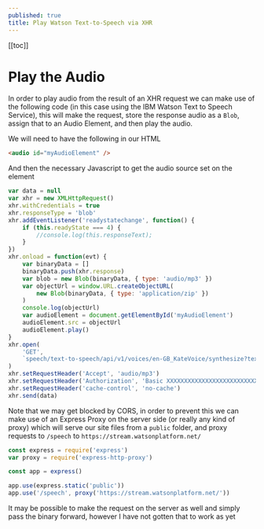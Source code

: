 ```yaml
---
published: true
title: Play Watson Text-to-Speech via XHR
---
```


[[toc]]

# Play the Audio

In order to play audio from the result of an XHR request we can make use of the following code (in this case using the IBM Watson Text to Speech Service), this will make the request, store the response audio as a `Blob`, assign that to an Audio Element, and then play the audio.

We will need to have the following in our HTML

```html
<audio id="myAudioElement" />
```

And then the necessary Javascript to get the audio source set on the element

```js
var data = null
var xhr = new XMLHttpRequest()
xhr.withCredentials = true
xhr.responseType = 'blob'
xhr.addEventListener('readystatechange', function() {
    if (this.readyState === 4) {
        //console.log(this.responseText);
    }
})
xhr.onload = function(evt) {
    var binaryData = []
    binaryData.push(xhr.response)
    var blob = new Blob(binaryData, { type: 'audio/mp3' })
    var objectUrl = window.URL.createObjectURL(
        new Blob(binaryData, { type: 'application/zip' })
    )
    console.log(objectUrl)
    var audioElement = document.getElementById('myAudioElement')
    audioElement.src = objectUrl
    audioElement.play()
}
xhr.open(
    'GET',
    `speech/text-to-speech/api/v1/voices/en-GB_KateVoice/synthesize?text=${text}`
)
xhr.setRequestHeader('Accept', 'audio/mp3')
xhr.setRequestHeader('Authorization', 'Basic XXXXXXXXXXXXXXXXXXXXXXXXXXX')
xhr.setRequestHeader('cache-control', 'no-cache')
xhr.send(data)
```

Note that we may get blocked by CORS, in order to prevent this we can make use of an Express Proxy on the server side (or really any kind of proxy) which will serve our site files from a `public` folder, and proxy requests to `/speech` to `https://stream.watsonplatform.net/`

```js
const express = require('express')
var proxy = require('express-http-proxy')

const app = express()

app.use(express.static('public'))
app.use('/speech', proxy('https://stream.watsonplatform.net/'))
```

It may be possible to make the request on the server as well and simply pass the binary forward, however I have not gotten that to work as yet